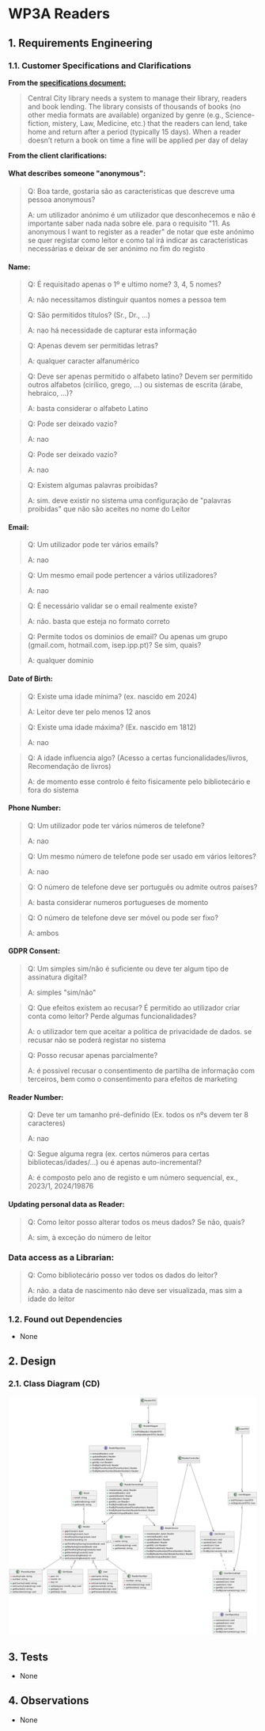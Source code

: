 # WP3A Readers
## 1. Requirements Engineering


### 1.1. Customer Specifications and Clarifications

**From the [specifications document:](https://moodle.isep.ipp.pt/pluginfile.php/372607/mod_resource/content/0/PSOFT_LETI_assignment_2023-2024.pdf)**
>Central City library needs a system to manage their library, readers and book lending. The library consists
of thousands of books (no other media formats are available) organized by genre (e.g., Science-fiction,
mistery, Law, Medicine, etc.) that the readers can lend, take home and return after a period (typically 15
days). When a reader doesn’t return a book on time a fine will be applied per day of delay

**From the client clarifications:**

#### What describes someone "anonymous":

> Q: Boa tarde, gostaria são as caracteristicas que descreve uma pessoa anonymous?
>
> A: um utilizador anónimo é um utilizador que desconhecemos e não é importante saber nada nada sobre ele.
para o requisito "11. As anonymous I want to register as a reader" de notar que este anónimo se quer registar como leitor e como tal irá indicar as caracteristicas necessárias e deixar de ser anónimo no fim do registo

#### Name:
> Q: É requisitado apenas o 1º e ultimo nome? 3, 4, 5 nomes?
>
> A: não necessitamos distinguir quantos nomes a pessoa tem

> Q: São permitidos títulos? (Sr., Dr., …)
>
> A: nao há necessidade de capturar esta informação

> Q: Apenas devem ser permitidas letras?
>
> A: qualquer caracter alfanumérico

> Q: Deve ser apenas permitido o alfabeto latino? Devem ser permitido outros alfabetos (cirilico, grego, ...) ou sistemas de escrita (árabe, hebraico, ...)?
>
> A: basta considerar o alfabeto Latino

> Q: Pode ser deixado vazio?
>
> A: nao

> Q: Pode ser deixado vazio?
>
> A: nao

> Q: Existem algumas palavras proibidas?
>
> A: sim. deve existir no sistema uma configuração de "palavras proibidas" que não são aceites no nome do Leitor

#### Email:

> Q: Um utilizador pode ter vários emails?
>
> A: nao

> Q: Um mesmo email pode pertencer a vários utilizadores?
>
> A: nao

> Q: É necessário validar se o email realmente existe?
>
> A: não. basta que esteja no formato correto

> Q: Permite todos os dominios de email? Ou apenas um grupo (gmail.com, hotmail.com, isep.ipp.pt)? Se sim, quais?
>
> A: qualquer dominio

#### Date of Birth:

> Q: Existe uma idade mínima? (ex. nascido em 2024)
>
> A: Leitor deve ter pelo menos 12 anos

> Q: Existe uma idade máxima? (Ex. nascido em 1812)
>
> A: nao

> Q: A idade influencia algo? (Acesso a certas funcionalidades/livros, Recomendação de livros)
>
> A: de momento esse controlo é feito fisicamente pelo bibliotecário e fora do sistema

#### Phone Number:

> Q: Um utilizador pode ter vários números de telefone?
>
> A: nao

> Q: Um mesmo número de telefone pode ser usado em vários leitores?
>
> A: nao

> Q: O número de telefone deve ser português ou admite outros países?
>
> A: basta considerar numeros portugueses de momento

> Q: O número de telefone deve ser móvel ou pode ser fixo?
>
> A: ambos


#### GDPR Consent:
> Q: Um simples sim/não é suficiente ou deve ter algum tipo de assinatura digital?
> 
> A: simples "sim/não"

> Q: Que efeitos existem ao recusar? É permitido ao utilizador criar conta como leitor? Perde algumas funcionalidades?
>
> A: o utilizador tem que aceitar a politica de privacidade de dados. se recusar não se poderá registar no sistema

> Q: Posso recusar apenas parcialmente?
> 
> A: é possivel recusar o consentimento de partilha de informação com terceiros, bem como o consentimento para efeitos de marketing

#### Reader Number:
> Q: Deve ter um tamanho pré-definido (Ex. todos os nºs devem ter 8 caracteres)
>
> A: nao

> Q: Segue alguma regra (ex. certos números para certas bibliotecas/idades/…) ou é apenas auto-incremental?
>
> A: é composto pelo ano de registo e um número sequencial, ex., 2023/1, 2024/19876


#### Updating personal data as Reader:
> Q: Como leitor posso alterar todos os meus dados? Se não, quais?
> 
> A: sim, à exceção do número de leitor


### Data access as a Librarian:
> Q: Como bibliotecário posso ver todos os dados do leitor?
> 
> A: não. a data de nascimento não deve ser visualizada, mas sim a idade do leitor

### 1.2. Found out Dependencies
- None

## 2. Design
### 2.1. Class Diagram (CD)

![CD](./WP3A-Readers-CD.svg)
## 3. Tests
- None
## 4. Observations
- None
